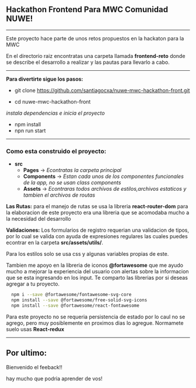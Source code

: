 ## Hackathon Frontend Para MWC Comunidad NUWE!
***

Este proyecto hace parte de unos retos propuestos en la hackaton para la MWC

En el directorio raiz encontratas una carpeta llamada **frontend-reto** donde se describe el desarrollo a realizar y las pautas para llevarlo a cabo.

***

**Para divertirte sigue los pasos:**
- git clone https://github.com/santiagocxa/nuwe-mwc-hackathon-front.git 

- cd nuwe-mwc-hackathon-front 

*instala dependencias e inicia el proyecto*
- npm install
- npn run start

***

### **Como esta construido el proyecto:**

- **src**
  -  **Pages** -> *Econtratas la carpeta principal*
  - **Components** -> *Estan cada unos de los componentes funcionales de la app, no se usan class components*
  - **Assets** -> *Econtraras todos archivos de estilos,archivos estaticos y tambien el archivos de routas*

**Las Rutas:** para el manejo de rutas se usa la libreria **react-router-dom** para la elaboracion de este proyecto era una libreria que se acomodaba mucho a la necesidad del desarrollo

**Validaciones:** Los formularios de registro requerian una validacion de tipos, por lo cual se valida con ayuda de expresiones regulares las cuales puedes econtrar en la carpeta **src/assets/utils/**.


Para los estilos solo se usa css y algunas variables propias de este.

Tambien me apoyo en la libreria de iconos **@fortawesome** que me ayudo mucho a mejorar la experiencia del usuario con alertas sobre la informacion que se esta ingresando en los input. Te comparto las librerias por si deseas agregar a tu proyecto.

```sh
  npm i --save @fortawesome/fontawesome-svg-core
  npm install --save @fortawesome/free-solid-svg-icons
  npm install --save @fortawesome/react-fontawesome
```

Para este proyecto no se requeria persistencia de estado por lo caul no se agrego, pero muy posiblemente en proximos dias lo agregue. Normamete suelo usas **React-redux**

***

## **Por ultimo**:

Bienvenido el feeback!!

hay mucho que podria aprender de vos!



